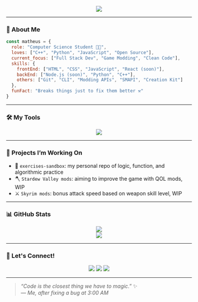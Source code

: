 <p align="center">
  <img src="https://readme-typing-svg.herokuapp.com/?lines=Hi+I'm+Matheus+Dolenga;Full+Stack+in+Progress;Welcome+to+my+lab+🧪&center=true&width=500&height=45" />
</p>


---

### 🚀 About Me

```js
const matheus = {
  role: "Computer Science Student 👨‍💻",
  loves: ["C++", "Python", "JavaScript", "Open Source"],
  current_focus: ["Full Stack Dev", "Game Modding", "Clean Code"],
  skills: {
    frontEnd: ["HTML", "CSS", "JavaScript", "React (soon)"],
    backEnd: ["Node.js (soon)", "Python", "C++"],
    others: ["Git", "CLI", "Modding APIs", "SMAPI", "Creation Kit"]
  },
  funFact: "Breaks things just to fix them better ⚒️"
}
```

---

### 🛠️ My Tools

<p align="center">
  <img src="https://skillicons.dev/icons?i=html,css,js,python,cpp,vscode,git,github,linux,visualstudio" />
</p>

---

### 💼 Projects I’m Working On

- 🔨 `exercises-sandbox`: my personal repo of logic, function, and algorithmic practice
- 🪓 `Stardew Valley mods`: aiming to improve the game with QOL mods, WIP
- ⚔️ `Skyrim mods`: bonus attack speed based on weapon skill level, WIP

---

### 📊 GitHub Stats

<p align="center">
  <img src="https://github-readme-stats.vercel.app/api?username=matheusdolenga&show_icons=true&theme=tokyonight&hide=stars&hide_border=true" />
  <br/>
  <img src="https://github-readme-stats.vercel.app/api/top-langs/?username=matheusdolenga&layout=compact&theme=tokyonight&hide_border=true" />
</p>

---

### 📡 Let's Connect!

<p align="center">
  <a href="https://github.com/matheusdolenga"><img src="https://img.shields.io/badge/GitHub-181717?style=for-the-badge&logo=github&logoColor=white"/></a>
  <a href="https://www.linkedin.com/in/matheusdolenga"><img src="https://img.shields.io/badge/LinkedIn-0077B5?style=for-the-badge&logo=linkedin&logoColor=white"/></a>
  <a href="mailto:matheusdolenga21@gmail.com"><img src="https://img.shields.io/badge/Gmail-D14836?style=for-the-badge&logo=gmail&logoColor=white"/></a>
</p>

---

> _“Code is the closest thing we have to magic.”_ ✨  
> _— Me, after fixing a bug at 3:00 AM_

